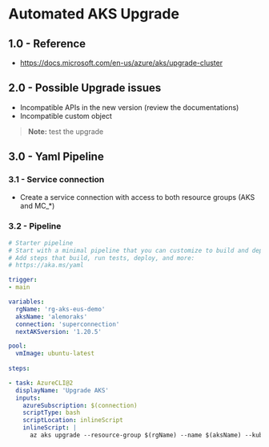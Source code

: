 # Automated AKS Upgrade

## 1.0 - Reference

- https://docs.microsoft.com/en-us/azure/aks/upgrade-cluster

## 2.0 - Possible Upgrade issues

- Incompatible APIs in the new version (review the documentations)
- Incompatible custom object

> **Note:** test the upgrade

## 3.0 - Yaml Pipeline

### 3.1 - Service connection

- Create a service connection with access to both resource groups (AKS and MC_*)

### 3.2 - Pipeline

```yaml
# Starter pipeline
# Start with a minimal pipeline that you can customize to build and deploy your code.
# Add steps that build, run tests, deploy, and more:
# https://aka.ms/yaml

trigger:
- main

variables:
  rgName: 'rg-aks-eus-demo'
  aksName: 'alemoraks'
  connection: 'superconnection'
  nextAKSversion: '1.20.5'

pool:
  vmImage: ubuntu-latest
  
steps:

- task: AzureCLI@2
  displayName: 'Upgrade AKS'
  inputs:
    azureSubscription: $(connection)
    scriptType: bash
    scriptLocation: inlineScript
    inlineScript: |
      az aks upgrade --resource-group $(rgName) --name $(aksName) --kubernetes-version $(nextAKSversion) -y
```
